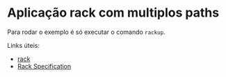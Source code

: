 # Aplicação rack com multiplos paths

Para rodar o exemplo é só executar o comando `rackup`.

Links úteis:
- [rack](https://github.com/rack/rack)
- [Rack Specification](https://github.com/rack/rack/blob/main/SPEC.rdoc)
